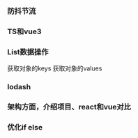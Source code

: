 ### 防抖节流
### TS和vue3
### List数据操作
获取对象的keys 获取对象的values
### lodash
### 架构方面，介绍项目、react和vue对比
### 优化if else